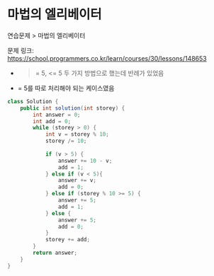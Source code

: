 # 마법의 엘리베이터

연습문제 > 마법의 엘리베이터

문제 링크: https://school.programmers.co.kr/learn/courses/30/lessons/148653

- >= 5, <= 5 두 가지 방법으로 했는데 반례가 있었음
- = 5를 따로 처리해야 되는 케이스였음

```java
class Solution {
    public int solution(int storey) {
        int answer = 0;        
        int add = 0;
        while (storey > 0) {
            int v = storey % 10;
            storey /= 10;             
            
            if (v > 5) {
                answer += 10 - v;
                add = 1;
            } else if (v < 5){
                answer += v;
                add = 0;
            } else if (storey % 10 >= 5) {
                answer += 5;
                add = 1;
            } else {
                answer += 5;
                add = 0;
            }
            storey += add; 
        }
        return answer;
    }
}
```
